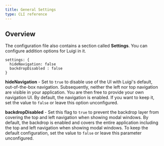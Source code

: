 ```yaml
---
title: General Settings
type: CLI reference
---
```


## Overview

The configuration file also contains a section called **Settings**. You can configure addition options for Luigi in it.

````
settings: {
  hideNavigation: false
  backdropDisabled : false
}
````
**hideNavigation** - Set to `true` to disable use of the UI with Luigi's default, out-of-the-box navigation. Subsequently, neither the left nor top navigation are visible in your application. You are then free to provide your own navigation UI. By default, the navigation is enabled. If you want to keep it, set the value to `false` or leave this option unconfigured.

**backdropDisabled** - Set this flag to `true` to prevent the backdrop layer from covering the top and left navigation when showing modal windows. By default, the backdrop is enabled and covers the entire application including the top and left navigation when showing modal windows. To keep the default configuration, set the value to `false` or leave this parameter unconfigured.